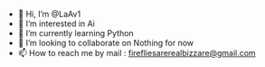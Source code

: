 - 👋 Hi, I’m @LaAv1
- 👀 I’m interested in Ai
- 🌱 I’m currently learning Python
- 💞️ I’m looking to collaborate on Nothing for now 
- 📫 How to reach me by mail : firefliesarerealbizzare@gmail.com

<!---
LaAv1/LaAv1 is a ✨ special ✨ repository because its `README.md` (this file) appears on your GitHub profile.
You can click the Preview link to take a look at your changes.
--->
